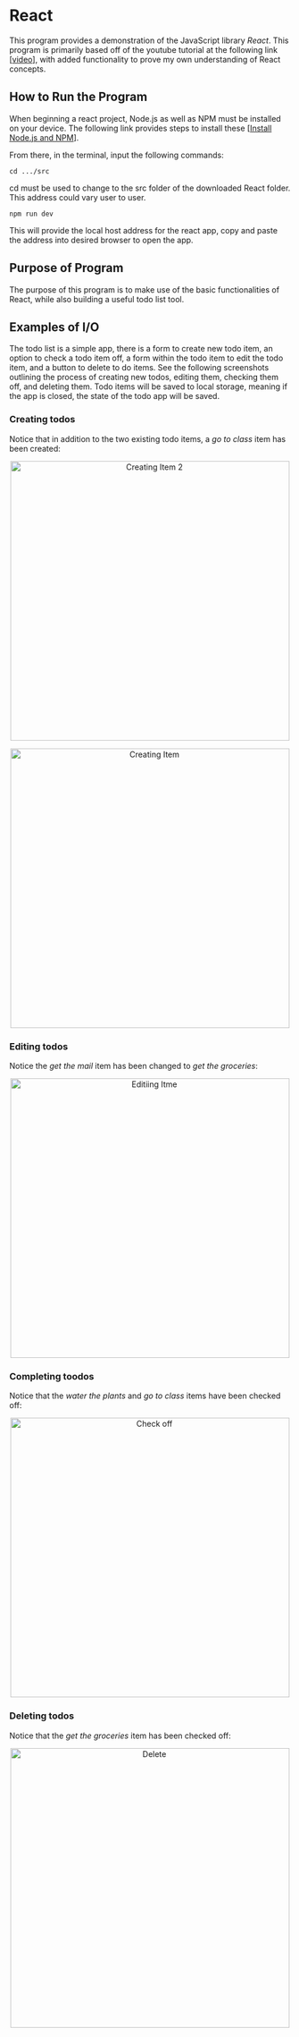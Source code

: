 # React
This program provides a demonstration of the JavaScript library *React*. This program is primarily based off of the youtube tutorial at the following link [[video](https://www.youtube.com/watch?v=Rh3tobg7hEo)], with added functionality to prove my own understanding of React concepts.

## How to Run the Program
When beginning a react project, Node.js as well as NPM must be installed on your device. The following link provides steps to install these [[Install Node.js and NPM](https://radixweb.com/blog/installing-npm-and-nodejs-on-windows-and-mac)].

From there, in the terminal, input the following commands:
```
cd .../src
```
cd must be used to change to the src folder of the downloaded React folder. This address could vary user to user. 
```
npm run dev
```
This will provide the local host address for the react app, copy and paste the address into desired browser to open the app.

## Purpose of Program
The purpose of this program is to make use of the basic functionalities of React, while also building a useful todo list tool.

## Examples of I/O
The todo list is a simple app, there is a form to create new todo item, an option to check a todo item off, a form within the todo item to edit the todo item, and a button to delete to do items. 
See the following screenshots outlining the process of creating new todos, editing them, checking them off, and deleting them. 
Todo items will be saved to local storage, meaning if the app is closed, the state of the todo app will be saved. 
### Creating todos
Notice that in addition to the two existing todo items, a *go to class* item has been created:
<p align="center"><img width="500" alt="Creating Item 2" src="https://github.com/CS2613-WI24-FR01B/exploration-activity-2-calebcarr77/assets/97684864/6bb62b71-15b7-4ffb-8224-9448cbd14317">


<p align="center"><img width="500" alt="Creating Item" src="https://github.com/CS2613-WI24-FR01B/exploration-activity-2-calebcarr77/assets/97684864/db2206a3-c4bd-45f5-9fa7-f5ace9fbc9d8"></p>

### Editing todos
Notice the *get the mail* item has been changed to *get the groceries*:
<p align="center"><img width="500" alt="Editiing Itme" src="https://github.com/CS2613-WI24-FR01B/exploration-activity-2-calebcarr77/assets/97684864/27c5481d-8b9a-4d5e-9193-bd7f2b9ab058"></p>


### Completing toodos
Notice that the *water the plants* and *go to class* items have been checked off:
<p align="center"><img width="500" alt="Check off" src="https://github.com/CS2613-WI24-FR01B/exploration-activity-2-calebcarr77/assets/97684864/8d4ba7f5-e54a-498b-98ec-da2e485514fa"></p>

### Deleting todos
Notice that the *get the groceries* item has been checked off:
<p align="center"><img width="500" alt="Delete" src="https://github.com/CS2613-WI24-FR01B/exploration-activity-2-calebcarr77/assets/97684864/e0f62718-8537-4bf7-8a33-468b4484b496"></p>
